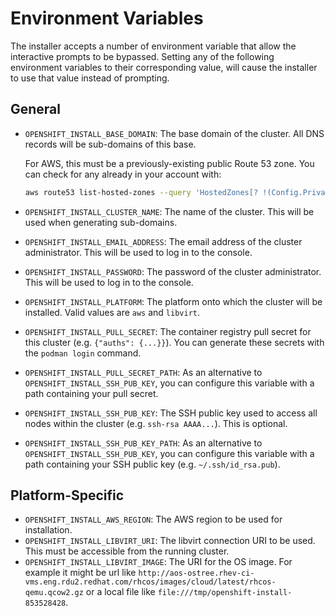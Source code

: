 # Environment Variables

The installer accepts a number of environment variable that allow the interactive prompts to be bypassed. Setting any of the following environment variables to their corresponding value, will cause the installer to use that value instead of prompting.

## General

* `OPENSHIFT_INSTALL_BASE_DOMAIN`:
    The base domain of the cluster. All DNS records will be sub-domains of this base.

    For AWS, this must be a previously-existing public Route 53 zone.  You can check for any already in your account with:

    ```sh
    aws route53 list-hosted-zones --query 'HostedZones[? !(Config.PrivateZone)].Name' --output text
    ```

* `OPENSHIFT_INSTALL_CLUSTER_NAME`:
     The name of the cluster.
     This will be used when generating sub-domains.
* `OPENSHIFT_INSTALL_EMAIL_ADDRESS`:
     The email address of the cluster administrator.
     This will be used to log in to the console.
* `OPENSHIFT_INSTALL_PASSWORD`:
     The password of the cluster administrator.
     This will be used to log in to the console.
* `OPENSHIFT_INSTALL_PLATFORM`:
     The platform onto which the cluster will be installed.
     Valid values are `aws` and `libvirt`.
* `OPENSHIFT_INSTALL_PULL_SECRET`:
     The container registry pull secret for this cluster (e.g. `{"auths": {...}}`).
     You can generate these secrets with the `podman login` command.
* `OPENSHIFT_INSTALL_PULL_SECRET_PATH`:
     As an alternative to `OPENSHIFT_INSTALL_SSH_PUB_KEY`, you can configure this variable with a path containing your pull secret.
* `OPENSHIFT_INSTALL_SSH_PUB_KEY`:
     The SSH public key used to access all nodes within the cluster (e.g. `ssh-rsa AAAA...`).
     This is optional.
* `OPENSHIFT_INSTALL_SSH_PUB_KEY_PATH`:
     As an alternative to `OPENSHIFT_INSTALL_SSH_PUB_KEY`, you can configure this variable with a path containing your SSH public key (e.g. `~/.ssh/id_rsa.pub`).

## Platform-Specific

* `OPENSHIFT_INSTALL_AWS_REGION`:
    The AWS region to be used for installation.
* `OPENSHIFT_INSTALL_LIBVIRT_URI`:
    The libvirt connection URI to be used.
    This must be accessible from the running cluster.
* `OPENSHIFT_INSTALL_LIBVIRT_IMAGE`:
    The URI for the OS image.
    For example it might be url like `http://aos-ostree.rhev-ci-vms.eng.rdu2.redhat.com/rhcos/images/cloud/latest/rhcos-qemu.qcow2.gz` or
    a local file like `file:///tmp/openshift-install-853528428`.
